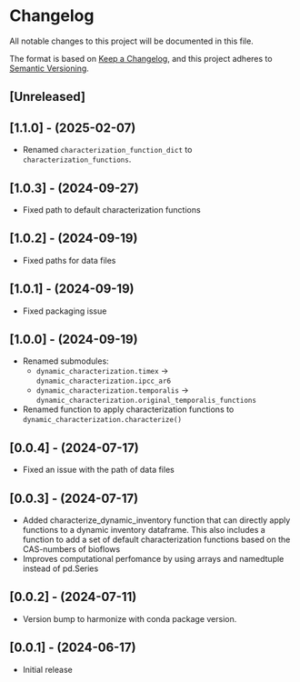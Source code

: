 # Changelog

All notable changes to this project will be documented in this file.

The format is based on [Keep a Changelog](https://keepachangelog.com/en/1.0.0/),
and this project adheres to [Semantic Versioning](https://semver.org/spec/v2.0.0.html).

## [Unreleased]

## [1.1.0] - (2025-02-07)
* Renamed `characterization_function_dict` to `characterization_functions`.

## [1.0.3] - (2024-09-27)
* Fixed path to default characterization functions

## [1.0.2] - (2024-09-19)
* Fixed paths for data files

## [1.0.1] - (2024-09-19)
* Fixed packaging issue

## [1.0.0] - (2024-09-19)
* Renamed submodules:
    * `dynamic_characterization.timex` -> `dynamic_characterization.ipcc_ar6`
    * `dynamic_characterization.temporalis` -> `dynamic_characterization.original_temporalis_functions`
* Renamed function to apply characterization functions to `dynamic_characterization.characterize()`

## [0.0.4] - (2024-07-17)
* Fixed an issue with the path of data files

## [0.0.3] - (2024-07-17)
* Added characterize_dynamic_inventory function that can directly apply functions to a dynamic inventory dataframe. This also includes a function to add a set of default characterization functions based on the CAS-numbers of bioflows
* Improves computational perfomance by using arrays and namedtuple instead of pd.Series

## [0.0.2] - (2024-07-11)
* Version bump to harmonize with conda package version.

## [0.0.1] - (2024-06-17)
* Initial release
